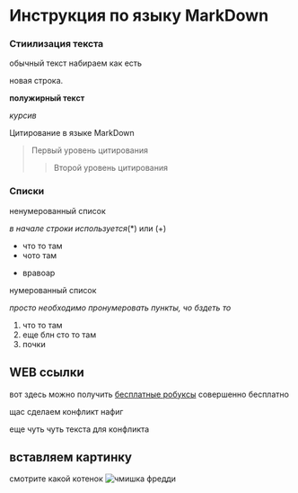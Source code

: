 # Инструкция по языку MarkDown
### Стиилизация текста
обычный текст набираем как есть

новая строка.

**полужирный текст**

*курсив*

Цитирование в языке MarkDown
>Первый уровень цитирования 
>>Второй уровень цитирования

### Списки

ненумерованный список

*в начале строки используется*(*) или (+)

* что то там
* чото там
+ вравоар

нумерованный список 

*просто необходимо пронумеровать пункты, чо бздеть то*

1. что то там
1. еще блн сто то там
5. почки

## WEB ссылки
вот здесь можно получить [бесплатные робуксы](https://www.youtube.com/watch?v=itJ_DJVKAW0 "это не рик рол, честно") совершенно бесплатно

щас сделаем конфликт нафиг

еще чуть чуть текста для конфликта


## вставляем картинку

смотрите какой котенок ![чмишка фредди](https://i.pinimg.com/736x/35/f4/ac/35f4acbed1c1eed7cb724fd36c760787.jpg)



